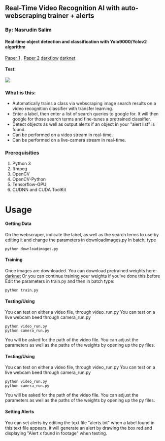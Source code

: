 
## Real-Time Video Recognition AI with auto-webscraping trainer + alerts
### By: Nasrudin Salim

#### Real-time object detection and classification with Yolo9000/Yolov2 algorithm
[Paper 1](https://arxiv.org/pdf/1506.02640.pdf) , [Paper 2](https://arxiv.org/pdf/1612.08242.pdf)  [darkflow](https://github.com/thtrieu/darkflow)   [darknet](http://pjreddie.com/darknet/yolo/) 

#### Test:
![ ](nas-demo.gif  "Algorithm Real-Time Demo")

### What is this:

- Automatically trains a class via webscraping image search results on a video recognition classifier with transfer learning.
- Enter a label, then enter a list of search queries to google for. It will then google for those search terms and fine-tunes a pretrained classifier.
- Detect objects as well as output alerts if an object in your "alert list" is found.
- Can be performed on a video stream in real-time.
- Can be performed on a live-camera stream in real-time.


### Prerequisities
1.  Python 3
2.  ffmpeg
3. OpenCV
4. OpenCV-Python
5. Tensorflow-GPU
6. CUDNN and CUDA ToolKit


# Usage
#### Getting Data
On the webscraper, indicate the label, as well as the search terms to use by editing it and change the parameters in downloadimages.py
In batch, type

	python downloadimages.py

#### Training
Once images are downloaded. You can download pretrained weights here: 
[darknet](https://pjreddie.com/darknet/yolo/) 
Or you can continue training your weights if you've done this before
Edit the parameters in train.py and then in batch type:

	python train.py

#### Testing/Using
You can test on either a video file, through video_run.py
You can test on a live webcam beed through camera_run.py

	python video_run.py
	python camera_run.py
	
You will be asked for the path of the video file. You can adjust the parameters as well as the paths of the weights by opening up the py files.

#### Testing/Using
You can test on either a video file, through video_run.py
You can test on a live webcam beed through camera_run.py

	python video_run.py
	python camera_run.py
	
You will be asked for the path of the video file. You can adjust the parameters as well as the paths of the weights by opening up the py files.

#### Setting Alerts
You can set alerts by editing the text file "alerts.txt" when a label found in this text file appears, it will generate an alert by drawing the box red and displaying "Alert x found in footage" when testing.




